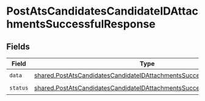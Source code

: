 # PostAtsCandidatesCandidateIDAttachmentsSuccessfulResponse


## Fields

| Field                                                                                                                                                            | Type                                                                                                                                                             | Required                                                                                                                                                         | Description                                                                                                                                                      |
| ---------------------------------------------------------------------------------------------------------------------------------------------------------------- | ---------------------------------------------------------------------------------------------------------------------------------------------------------------- | ---------------------------------------------------------------------------------------------------------------------------------------------------------------- | ---------------------------------------------------------------------------------------------------------------------------------------------------------------- |
| `data`                                                                                                                                                           | [shared.PostAtsCandidatesCandidateIDAttachmentsSuccessfulResponseData](../../models/shared/postatscandidatescandidateidattachmentssuccessfulresponsedata.md)     | :heavy_check_mark:                                                                                                                                               | N/A                                                                                                                                                              |
| `status`                                                                                                                                                         | [shared.PostAtsCandidatesCandidateIDAttachmentsSuccessfulResponseStatus](../../models/shared/postatscandidatescandidateidattachmentssuccessfulresponsestatus.md) | :heavy_check_mark:                                                                                                                                               | N/A                                                                                                                                                              |